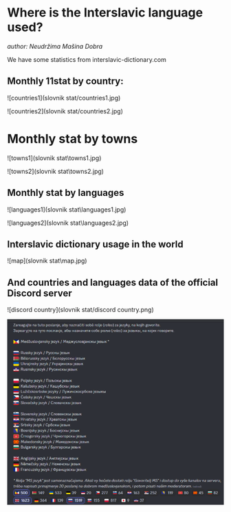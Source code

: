 # Where is the Interslavic language used?

*author: Neudržima Mašina Dobra*

We have some statistics from interslavic-dictionary.com



## Monthly 11stat by country:

![countries1](slovnik stat/countries1.jpg)

![countries2](slovnik stat/countries2.jpg)

# Monthly stat by towns
![towns1](slovnik stat\towns1.jpg)

![towns2](slovnik stat\towns2.jpg)

## Monthly stat by languages

![languages1](slovnik stat\languages1.jpg)

![languages2](slovnik stat\languages2.jpg)

## Interslavic dictionary usage in the world

![map](slovnik stat\map.jpg)

## And countries and languages data of the official Discord server

![discord country](slovnik stat/discord country.png)

<img src="slovnik stat\discord.png" alt="discord" style="zoom:80%;" />